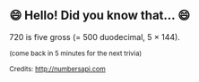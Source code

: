 ## 😄 Hello! Did you know that... 😄
720 is five gross (= 500 duodecimal, 5 × 144).

<sup>(come back in 5 minutes for the next trivia)</sup>


<sup>Credits: http://numbersapi.com</sup>
